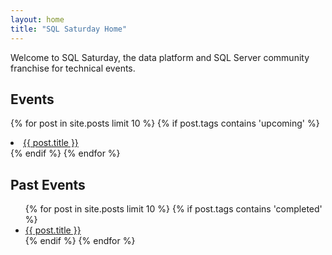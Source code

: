```yaml
---
layout: home
title: "SQL Saturday Home"
---
```

Welcome to SQL Saturday, the data platform and SQL Server community franchise for technical events.

## Events
  {% for post in site.posts limit 10 %}
   {% if post.tags contains 'upcoming' %}
    <li>
      <a href="{{ post.url }}">{{ post.title }}</a>
    </li>
   {% endif %}
  {% endfor %}
## Past Events

<ul>
  {% for post in site.posts limit 10 %}
   {% if post.tags contains 'completed' %}
    <li>
      <a href="{{ post.url }}">{{ post.title }}</a>
    </li>
   {% endif %}
  {% endfor %}
</ul>